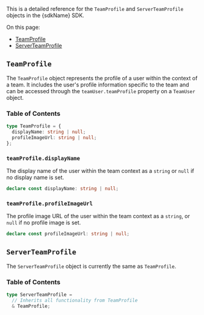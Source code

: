 This is a detailed reference for the `TeamProfile` and `ServerTeamProfile` objects in the {sdkName} SDK.

On this page:
- [TeamProfile](#teamprofile)
- [ServerTeamProfile](#serverteamprofile)

## `TeamProfile`

The `TeamProfile` object represents the profile of a user within the context of a team. It includes the user's profile information specific to the team and can be accessed through the `teamUser.teamProfile` property on a `TeamUser` object.

### Table of Contents

```typescript
type TeamProfile = {
  displayName: string | null;
  profileImageUrl: string | null;
};
```

### `teamProfile.displayName`

The display name of the user within the team context as a `string` or `null` if no display name is set.

```typescript
declare const displayName: string | null;
```

### `teamProfile.profileImageUrl`

The profile image URL of the user within the team context as a `string`, or `null` if no profile image is set.

```typescript
declare const profileImageUrl: string | null;
```

## `ServerTeamProfile`

The `ServerTeamProfile` object is currently the same as `TeamProfile`.

### Table of Contents

```typescript
type ServerTeamProfile =
  // Inherits all functionality from TeamProfile
  & TeamProfile;
```
